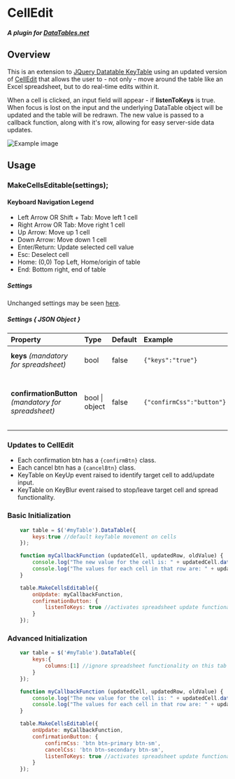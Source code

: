 ﻿# CellEdit
##### A plugin for [DataTables.net](https://datatables.net) 
## Overview
This is an extension to [JQuery Datatable KeyTable](https://datatables.net/extensions/keytable/) using an updated version of [CellEdit](https://github.com/ejbeaty/CellEdit) that allows the user to - not only - move around the table like an Excel spreadsheet, but to do real-time edits within it.

When a cell is clicked, an input field will appear - if **listenToKeys** is true. When focus is lost on the input and the underlying DataTable object will be updated and the table will be redrawn. The new value is passed to a callback function, along with it's row, allowing for easy server-side data updates. 

![Example image](example.png "Example")

## Usage
### MakeCellsEditable(settings);

#### Keyboard Navigation Legend
- Left Arrow OR Shift + Tab: Move left 1 cell
- Right Arrow OR Tab: Move right 1 cell
- Up Arrow: Move up 1 cell
- Down Arrow: Move down 1 cell
- Enter/Return: Update selected cell value
- Esc: Deselect cell
- Home: (0,0) Top Left, Home/origin of table
- End: Bottom right, end of table


##### Settings
Unchanged settings may be seen [here](https://github.com/ejbeaty/CellEdit/blob/master/README.md#usage).

##### Settings { JSON Object  }
Property | Type | Default | Example | Details  
:------ | :------ | :------ | :-----| :------
**keys** _(mandatory for spreadsheet)_| bool | false | ```{"keys":"true"}``` | All options from Datatable.KeyTable available.
**confirmationButton** _(mandatory for spreadsheet)_| bool &#124; object | false | ```{"confirmCss":"button"}``` | To use  **Spreadsheet Functionality**, add another property **listenToKeys** and set it to true.

### Updates to CellEdit
- Each confirmation btn has a ```{confirmBtn}``` class.
- Each cancel btn has a ```{cancelBtn}``` class.
- KeyTable on KeyUp event raised to identify target cell to add/update input.
- KeyTable on KeyBlur event raised to stop/leave target cell and spread functionality.

### Basic Initialization
```javascript
    var table = $('#myTable').DataTable({
        keys:true //default keyTable movement on cells
    });

    function myCallbackFunction (updatedCell, updatedRow, oldValue) {
        console.log("The new value for the cell is: " + updatedCell.data());
        console.log("The values for each cell in that row are: " + updatedRow.data());
    }

    table.MakeCellsEditable({
        onUpdate: myCallbackFunction,
        confirmationButton: {
            listenToKeys: true //activates spreadsheet update functionality
        }
    });
```

### Advanced Initialization
```javascript
    var table = $('#myTable').DataTable({
        keys:{
            columns:[1] //ignore spreadsheet functionality on this tab
        }
    });

    function myCallbackFunction (updatedCell, updatedRow, oldValue) {
        console.log("The new value for the cell is: " + updatedCell.data());
        console.log("The values for each cell in that row are: " + updatedRow.data());
    }

    table.MakeCellsEditable({
        onUpdate: myCallbackFunction,
        confirmationButton: {
            confirmCss: 'btn btn-primary btn-sm',
            cancelCss: 'btn btn-secondary btn-sm',
            listenToKeys: true //activates spreadsheet update functionality
        }        
    });
```